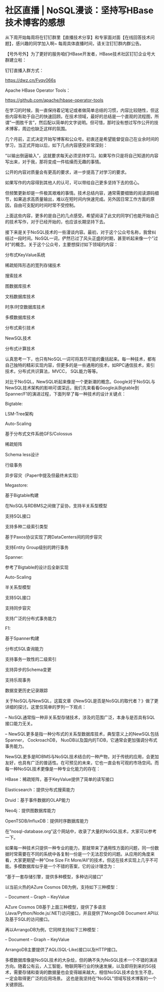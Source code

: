 # 社区直播 | NoSQL漫谈：坚持写HBase技术博客的感想

从下周开始每周将在钉钉群里【直播技术分享】和专家面对面【在线回答技术问题】，感兴趣的同学加入啊~   每周具体直播时间，请关注钉钉群内群公告。

【号外号外】为了更好的服务咱们HBase开发者，HBase技术社区钉钉企业号大群建立啦：

钉钉直播入群方式：

https://dwz.cn/Fvqv066s

Apache HBase Operator Tools：

https://github.com/apache/hbase-operator-tools

在学习的时候，我一直保持着记笔记或者做简单总结的习惯，内容比较随性，但这些内容有助于自己的快速回顾。在技术领域，最好的总结是一个直观的流程图，所谓”一图胜千言”，然后配以简单的文字说明。但可惜，那时没有想过写作公开的技术博客，周边也缺乏这样的氛围。

几个月前，正式决定开始写博客和公众号。初衷还是希望能督促自己在业余时间的学习，当正式开始以后，如下几点内容感受非常深刻：

“以输出倒逼输入”，这就要求每天必须坚持学习。如果写作只是将自己知道的内容写出来，对于我，那将变成一件枯燥而无趣的事情。

公开的内容对质量会有更高的要求，进一步提高了对学习的要求。

如果写作的内容得到其他人的认可，可以带给自己更多坚持下去的信心。

但频繁更新却是一件极其艰难的事情。技术总结内容，通常需要细致的阅读源码细节，如果追求高质量输出，难以在短时间内快速完成。另外因日常工作方面的原因，自由可支配的时间时常不受控制。

上面这些内容，更多的是自己的几点感受。希望阅读了此文的同学们也能开始自己的技术写作，对于已经开始的，也应该长期坚持下去。

接下来是关于NoSQL技术的一些漫谈内容。最初，对于这个公众号名称，我曾纠结过一段时间。NoSQL一词，俨然已过了风头正盛的时期，甚至听起来像一个”过时”的概念。关于这个公众号，主要想探讨如下领域的内容：

分布式KeyValue系统

稀疏矩阵形态的宽列存储技术

搜索技术

图数据库技术

文档数据库技术

时序/时空数据库技术

多模数据库技术

分布式索引技术

NewSQL技术

分布式计算技术

认真思考一下，也只有NoSQL一词可将其尽可能的囊括起来。每一种技术，都有自己独特的精彩实现内容，但更多的是一些通用的技术，如RPC通信技术，索引技术，分布式共识算法，MVCC， SQL能力等等。

对比于NoSQL，NewSQL听起来像是一个更新潮的概念。Google对于NoSQL与NewSQL技术架构的影响可谓深远，我们先来看看Google从Bigtable到Spanner/F1的演进过程，下面列举了每一种技术的设计关键点：

Bigtable:

LSM-Tree架构

Auto-Scaling

基于分布式文件系统GFS/Colossus

稀疏矩阵

Schema less设计

行级事务

异步容灾（Paper中提及但最终未实现）

Megastore:

基于Bigtable构建

在NoSQL与RDBMS之间做了妥协，支持半关系型模型

支持SQL接口

支持多种二级索引类型

基于Paxos协议实现了跨DataCenters间的同步容灾

支持Entity Group级别的跨行事务

Spanner:

参考了Bigtable的设计后全新实现

Auto-Scaling

半关系型模型

支持SQL接口

支持同步容灾

支持广泛的分布式事务能力

F1: 

基于Spanner构建

分布式SQL查询能力

支持事务一致性的二级索引

支持异步的Schema变更

支持乐观事务

数据变更历史记录跟踪

关于NoSQL与NewSQL，这篇文章《NewSQL是否是NoSQL的取代者？》做了更详细的探讨。这里仅简单的罗列一下观点：

– NoSQL通常指一种非关系型存储技术，涉及的范围广泛，本身与是否具有SQL接口能力无关。

– NewSQL更多是指一种分布式的关系型数据库技术，典型意义上的NewSQL包括Spanner， CockroachDB， NuoDB以及国内的TiDB，它通常会更加强调分布式事务能力。

NewSQL更多是RDBMS与NoSQL技术结合的一种产物，对于传统的应用，会更加友好，也具有广泛的普适性。在可预见的未来，它也一直会有可观的市场空间。而每一种NoSQL技术更像是一种专业化能力的存在：

HBase：稀疏矩阵，基于KeyValue提供了简单的读写接口

Elasticsearch：提供分布式搜索能力

Druid：基于事件数据的OLAP能力

Neo4j：提供图数据库能力

OpenTSDB/InfluxDB：提供时序数据库能力

在”nosql-database.org”这个网站中，收录了大量的NoSQL技术，大家可以参考一下。

如果每一种技术只提供一种专业的能力，那就带来了通用性方面的问题，同一份数据时常需要在不同的系统中各复制一份是一个无法忍受的问题。从应用的角度来看，大家更期望一种”One Size Fit More/All”的技术，但这在技术实现上几乎不可能。多模数据库似乎是一个不错的答案，它的设计理念为：

“基于一套存储引擎，提供多种模型，多种访问接口”

以当前火热的AZure Cosmos DB为例，支持如下三种模型：

– Document
– Graph
– KeyValue

AZure Cosmos DB基于上面三种模型，提供了多语言(Java/Python/Node.js/.NET)访问接口，并且提供了MongoDB Document API以及基于SQL的访问接口。

再以ArrangoDB为例，它同样支持如下三种模型：

– Document
– Graph
– KeyValue

ArrangoDB主要提供了AQL(SQL-Like)接口以及HTTP接口。

多模数据库像是NoSQL技术的大杂烩，但的确不失为NoSQL技术一个不错的演进方向。随着公有云，人工智能，物联网等行业的快速发展，以及即将到来的5G技术，需要存储和查询的数据量也会变得越来越大，相信NoSQL技术会生生不息，一定会取得更广泛的应用场景。 这也是我坚持在”NoSQL”领域写技术博客的一个关键原因。


